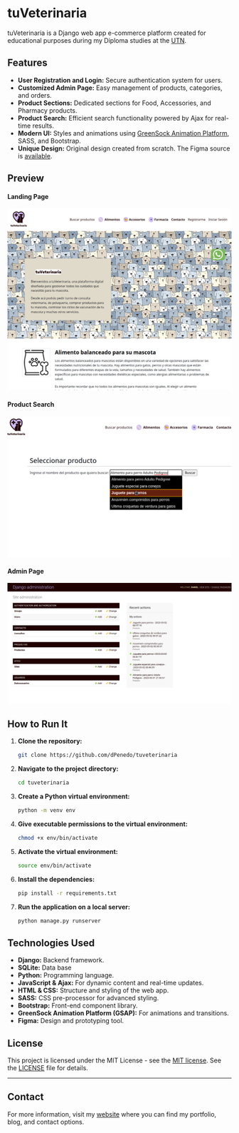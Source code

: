 # tuVeterinaria

tuVeterinaria is a Django web app e-commerce platform created for educational purposes during my Diploma studies at the [UTN](https://www.frba.utn.edu.ar/).

## Features

-   **User Registration and Login:** Secure authentication system for users.
-   **Customized Admin Page:** Easy management of products, categories, and orders.
-   **Product Sections:** Dedicated sections for Food, Accessories, and Pharmacy products.
-   **Product Search:** Efficient search functionality powered by Ajax for real-time results.
-   **Modern UI:** Styles and animations using [GreenSock Animation Platform](https://greensock.com/), SASS, and Bootstrap.
-   **Unique Design:** Original design created from scratch. The Figma source is [available](https://www.figma.com/design/siyM2a68nuTt1syVqaN1Ao/tuVeterinaria?node-id=0-1).

## Preview

#### Landing Page

![Home Page](screenshots/captura-tuveterinaria.png)

#### Product Search

![Product Search](screenshots/captura-search.png)

#### Admin Page

![Admin Page](screenshots/captura-admin.png)

## How to Run It

1. **Clone the repository:**

    ```bash
    git clone https://github.com/dPenedo/tuveterinaria
    ```

2. **Navigate to the project directory:**

    ```bash
    cd tuveterinaria
    ```

3. **Create a Python virtual environment:**

    ```bash
    python -m venv env
    ```

4. **Give executable permissions to the virtual environment:**

    ```bash
    chmod +x env/bin/activate
    ```

5. **Activate the virtual environment:**

    ```bash
    source env/bin/activate
    ```

6. **Install the dependencies:**

    ```bash
    pip install -r requirements.txt
    ```

7. **Run the application on a local server:**

    ```bash
    python manage.py runserver
    ```

## Technologies Used

-   **Django:** Backend framework.
-   **SQLite:** Data base
-   **Python:** Programming language.
-   **JavaScript & Ajax:** For dynamic content and real-time updates.
-   **HTML & CSS:** Structure and styling of the web app.
-   **SASS:** CSS pre-processor for advanced styling.
-   **Bootstrap:** Front-end component library.
-   **GreenSock Animation Platform (GSAP):** For animations and transitions.
-   **Figma:** Design and prototyping tool.

## License

This project is licensed under the MIT License - see the [MIT license](https://opensource.org/license/mit). See the [LICENSE](LICENSE) file for details.

---

## Contact

For more information, visit my [website](https://dpenedo.com) where you can find my portfolio, blog, and contact options.
